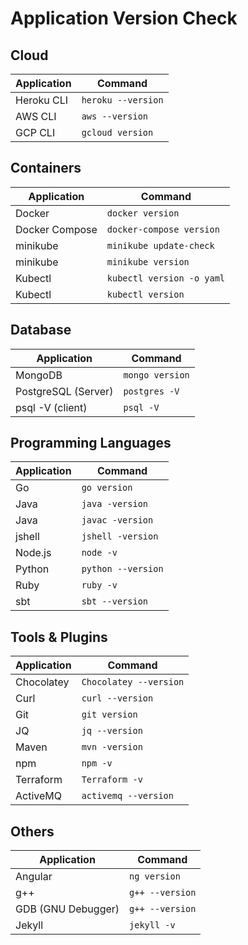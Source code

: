 # Application Version Check

## Cloud

|     Application  |          Command       |
|------------------|------------------------|
|Heroku CLI        |`heroku --version`      |
|AWS CLI           |`aws --version`         |
|GCP CLI           |`gcloud version`        |

## Containers

|     Application  |          Command        |
|------------------|-------------------------|
|Docker            |`docker version`         |
|Docker Compose    |`docker-compose version` |
|minikube          |`minikube update-check`  |
|minikube          |`minikube version`       |
|Kubectl           |`kubectl version -o yaml`|
|Kubectl           |`kubectl version`        |

## Database

|     Application   |          Command      |
|-------------------|-----------------------|
|MongoDB            |`mongo version`        |
|PostgreSQL (Server)|`postgres -V`          |
|psql -V (client)   |`psql -V`              |

## Programming Languages

|     Application  |          Command       |
|------------------|------------------------|
|Go                |`go version`            |
|Java              |`java -version`         |
|Java              |`javac -version`        |
|jshell            |`jshell -version`       |
|Node.js           |`node -v`               |
|Python            |`python --version`      |
|Ruby              |`ruby -v`               |
|sbt               |`sbt --version`         |

## Tools & Plugins

|     Application  |          Command       |
|------------------|------------------------|
|Chocolatey        |`Chocolatey --version`  |
|Curl              |`curl --version`        |
|Git               |`git version`           |
|JQ                |`jq --version`          |
|Maven             |`mvn -version`          |
|npm               |`npm -v`                |
|Terraform         |`Terraform -v`          |
|ActiveMQ          |`activemq --version`    |

## Others

|     Application  |          Command       |
|------------------|------------------------|
|Angular           |`ng version`            |
|g++               |`g++ --version`         |
|GDB (GNU Debugger)|`g++ --version`         |
|Jekyll            |`jekyll -v`             |
